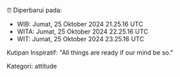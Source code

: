⏰ Diperbarui pada:
- WIB: Jumat, 25 Oktober 2024 21.25.16 UTC
- WITA: Jumat, 25 Oktober 2024 22.25.16 UTC
- WIT: Jumat, 25 Oktober 2024 23.25.16 UTC

Kutipan Inspiratif:
"All things are ready if our mind be so."


Kategori: attitude

